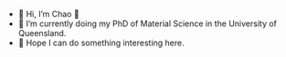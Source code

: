 - 👋 Hi, I’m Chao 👋
- 🌱 I’m currently doing my PhD of Material Science in the University of Queensland.
- :muscle: Hope I can do something interesting here.

<!---
GlenHank/GlenHank is a ✨ special ✨ repository because its `README.md` (this file) appears on your GitHub profile.
You can click the Preview link to take a look at your changes.
--->
